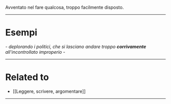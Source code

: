 Avventato nel fare qualcosa, troppo facilmente disposto.

----------------------------------------------------------------

# Esempi
_- deplorando i politici, che si lasciano andare troppo **corrivamente** all'incontrollato improperio -_

----------------------------------------------------------------

# Related to
- [[Leggere, scrivere, argomentare]]

----------------------------------------------------------------